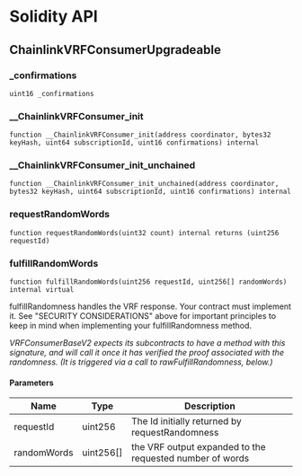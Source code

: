 # Solidity API

## ChainlinkVRFConsumerUpgradeable

### _confirmations

```solidity
uint16 _confirmations
```

### __ChainlinkVRFConsumer_init

```solidity
function __ChainlinkVRFConsumer_init(address coordinator, bytes32 keyHash, uint64 subscriptionId, uint16 confirmations) internal
```

### __ChainlinkVRFConsumer_init_unchained

```solidity
function __ChainlinkVRFConsumer_init_unchained(address coordinator, bytes32 keyHash, uint64 subscriptionId, uint16 confirmations) internal
```

### requestRandomWords

```solidity
function requestRandomWords(uint32 count) internal returns (uint256 requestId)
```

### fulfillRandomWords

```solidity
function fulfillRandomWords(uint256 requestId, uint256[] randomWords) internal virtual
```

fulfillRandomness handles the VRF response. Your contract must
implement it. See "SECURITY CONSIDERATIONS" above for important
principles to keep in mind when implementing your fulfillRandomness
method.

_VRFConsumerBaseV2 expects its subcontracts to have a method with this
signature, and will call it once it has verified the proof
associated with the randomness. (It is triggered via a call to
rawFulfillRandomness, below.)_

#### Parameters

| Name | Type | Description |
| ---- | ---- | ----------- |
| requestId | uint256 | The Id initially returned by requestRandomness |
| randomWords | uint256[] | the VRF output expanded to the requested number of words |

